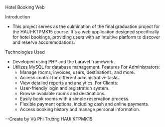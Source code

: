Hotel Booking Web

Introduction
  - This project serves as the culmination of the final graduation project for the HAUI-KTPMK15 course. It's a web application designed specifically for hotel bookings, providing users with an intuitive platform to discover and reserve accommodations.

Technologies Used
  - Developed using PHP and the Laravel framework.
  - Utilizes MySQL for database management.
Features
  For Administrators:
    - Manage rooms, invoices, users, destinations, and more.
    - Access control for different administrative tasks.
    - View detailed reports and analytics.
  For Clients:
    - User-friendly login and registration system.
    - Browse available rooms and destinations.
    - Easily book rooms with a simple reservation process.
    - Flexible payment options, including cash and online payments.
    - Access booking history and manage personal information.

--Create by Vũ Phi Trường HAUI KTPMK15